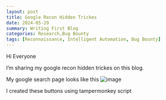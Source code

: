 ```yaml
---
layout: post
title: Google Recon Hidden Trickes
date: 2024-05-29
summary: Writing First Blog
categories: Research,Bug Bounty
tags: [Reconnaissance, Intelligent Automation, Bug Bounty]
---
```


Hi Everyone

I’m sharing my google recon hidden trickes on this blog.

My google search page looks like this
![image](https://github.com/rix4uni/rix4uni.github.io/assets/72344025/cbcbdd63-fd4c-4418-8d8f-78ae43e4286b)


I created these buttons using tampermonkey script
